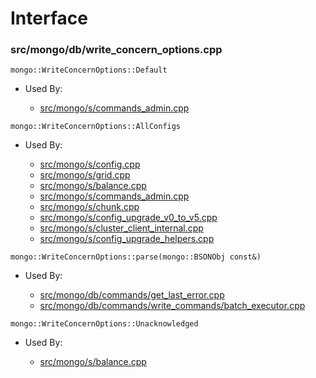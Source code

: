 
# Interface

### src/mongo/db/write\_concern\_options.cpp

<div></div>

    mongo::WriteConcernOptions::Default

- Used By:

    - [src/mongo/s/commands\_admin.cpp](../sharding)

<div></div>

    mongo::WriteConcernOptions::AllConfigs

- Used By:

    - [src/mongo/s/config.cpp](../sharding)
    - [src/mongo/s/grid.cpp](../sharding)
    - [src/mongo/s/balance.cpp](../sharding)
    - [src/mongo/s/commands\_admin.cpp](../sharding)
    - [src/mongo/s/chunk.cpp](../sharding)
    - [src/mongo/s/config\_upgrade\_v0\_to\_v5.cpp](../sharding)
    - [src/mongo/s/cluster\_client\_internal.cpp](../sharding)
    - [src/mongo/s/config\_upgrade\_helpers.cpp](../sharding)

<div></div>

    mongo::WriteConcernOptions::parse(mongo::BSONObj const&)

- Used By:

    - [src/mongo/db/commands/get\_last\_error.cpp](../database\_commands)
    - [src/mongo/db/commands/write\_commands/batch\_executor.cpp](../new\_wire\_protocol\_write\_commands)

<div></div>

    mongo::WriteConcernOptions::Unacknowledged

- Used By:

    - [src/mongo/s/balance.cpp](../sharding)
